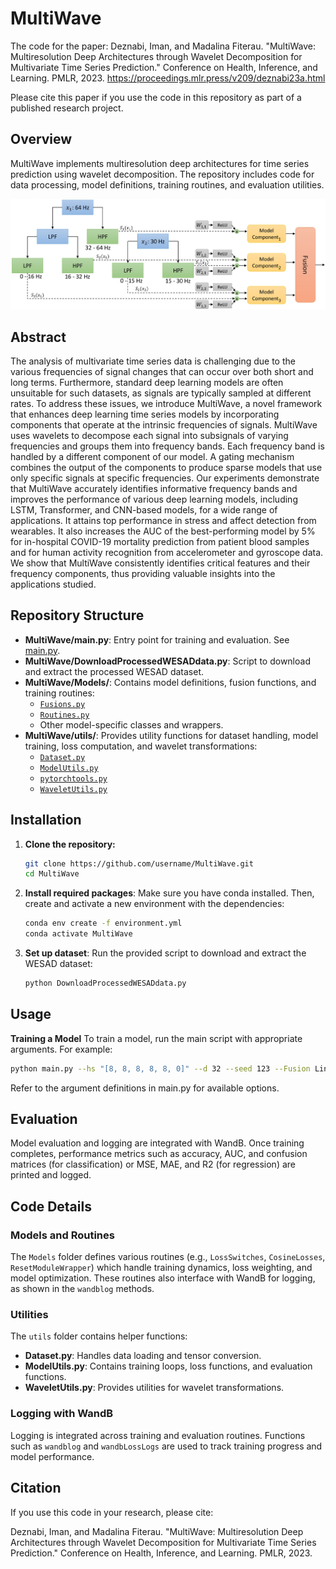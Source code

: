 # MultiWave

The code for the paper: Deznabi, Iman, and Madalina Fiterau. "MultiWave: Multiresolution Deep Architectures through Wavelet Decomposition for Multivariate Time Series Prediction." Conference on Health, Inference, and Learning. PMLR, 2023. https://proceedings.mlr.press/v209/deznabi23a.html

Please cite this paper if you use the code in this repository as part of a published research project.

## Overview

MultiWave implements multiresolution deep architectures for time series prediction using wavelet decomposition. The repository includes code for data processing, model definitions, training routines, and evaluation utilities.

![The full architecture of MultiWave](MultiWave.jpg)

## Abstract

The analysis of multivariate time series data is challenging due to the various frequencies of signal changes that can occur over both short and long terms. Furthermore, standard deep learning models are often unsuitable for such datasets, as signals are typically sampled at different rates. To address these issues, we introduce MultiWave, a novel framework that enhances deep learning time series models by incorporating components that operate at the intrinsic frequencies of signals. MultiWave uses wavelets to decompose each signal into subsignals of varying frequencies and groups them into frequency bands. Each frequency band is handled by a different component of our model. A gating mechanism combines the output of the components to produce sparse models that use only specific signals at specific frequencies. Our experiments demonstrate that MultiWave accurately identifies informative frequency bands and improves the performance of various deep learning models, including LSTM, Transformer, and CNN-based models, for a wide range of applications. It attains top performance in stress and affect detection from wearables. It also increases the AUC of the best-performing model by 5\% for in-hospital COVID-19 mortality prediction from patient blood samples and for human activity recognition from accelerometer and gyroscope data. We show that MultiWave consistently identifies critical features and their frequency components, thus providing valuable insights into the applications studied.

## Repository Structure

- **MultiWave/main.py**: Entry point for training and evaluation. See [main.py](main.py).
- **MultiWave/DownloadProcessedWESADdata.py**: Script to download and extract the processed WESAD dataset.
- **MultiWave/Models/**: Contains model definitions, fusion functions, and training routines:
  - [`Fusions.py`](Models/Fusions.py)
  - [`Routines.py`](Models/Routines.py)
  - Other model-specific classes and wrappers.
- **MultiWave/utils/**: Provides utility functions for dataset handling, model training, loss computation, and wavelet transformations:
  - [`Dataset.py`](utils/Dataset.py)
  - [`ModelUtils.py`](utils/ModelUtils.py)
  - [`pytorchtools.py`](utils/pytorchtools.py)
  - [`WaveletUtils.py`](utils/WaveletUtils.py)

## Installation

1. **Clone the repository:**
   ```sh
   git clone https://github.com/username/MultiWave.git
   cd MultiWave
   ```

2. **Install required packages**: Make sure you have conda installed. Then, create and activate a new environment with the dependencies:
   ```sh
   conda env create -f environment.yml
   conda activate MultiWave
   ```

3. **Set up dataset**: Run the provided script to download and extract the WESAD dataset:
   ```sh
   python DownloadProcessedWESADdata.py
   ```

## Usage
**Training a Model**
To train a model, run the main script with appropriate arguments. For example:
```sh
python main.py --hs "[8, 8, 8, 8, 8, 0]" --d 32 --seed 123 --Fusion LinearFusion --Routine FeatNormLossWrapper --SubRoutine OnlyLastLoss --UseExtraLinear False --epochstotrain -1 --LW 0.1 --InitWs 0.5 --InitTemp 10.0 --Model Modelfreq_featMasks --Comp FCN_perchannel --NumLayers 1 --WaveletType db1 --LR 0.001
```
Refer to the argument definitions in main.py for available options.

## Evaluation
Model evaluation and logging are integrated with WandB. Once training completes, performance metrics such as accuracy, AUC, and confusion matrices (for classification) or MSE, MAE, and R2 (for regression) are printed and logged.

## Code Details

### Models and Routines
The `Models` folder defines various routines (e.g., `LossSwitches`, `CosineLosses`, `ResetModuleWrapper`) which handle training dynamics, loss weighting, and model optimization. These routines also interface with WandB for logging, as shown in the `wandblog` methods.

### Utilities
The `utils` folder contains helper functions:
- **Dataset.py**: Handles data loading and tensor conversion.
- **ModelUtils.py**: Contains training loops, loss functions, and evaluation functions.
- **WaveletUtils.py**: Provides utilities for wavelet transformations.

### Logging with WandB
Logging is integrated across training and evaluation routines. Functions such as `wandblog` and `wandbLossLogs` are used to track training progress and model performance.

## Citation
If you use this code in your research, please cite:

Deznabi, Iman, and Madalina Fiterau. "MultiWave: Multiresolution Deep Architectures through Wavelet Decomposition for Multivariate Time Series Prediction." Conference on Health, Inference, and Learning. PMLR, 2023.
